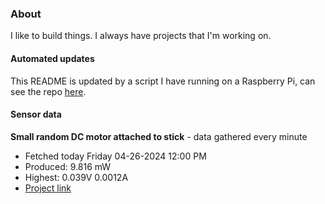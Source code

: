 ### About
I like to build things. I always have projects that I'm working on.

#### Automated updates
This README is updated by a script I have running on a Raspberry Pi, can see the repo [here](https://github.com/jdc-cunningham/raspi-git-repo-updater).

#### Sensor data


**Small random DC motor attached to stick** - data gathered every minute
- Fetched today Friday 04-26-2024 12:00 PM
- Produced: 9.816 mW
- Highest: 0.039V 0.0012A
- [Project link](https://github.com/jdc-cunningham/turbine-raspi)